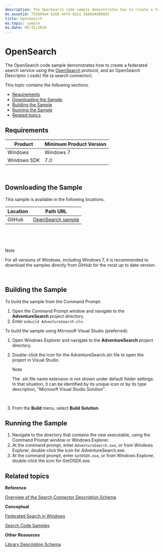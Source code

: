 ```yaml
---
description: The OpenSearch code sample demonstrates how to create a federated search service using the OpenSearch protocol, and an OpenSearch Descriptor (.osdx) file (a search connector).
ms.assetid: 792884e4-826b-4474-82e1-1680d4d8b602
title: OpenSearch
ms.topic: sample
ms.date: 05/31/2018
---
```


# OpenSearch

The OpenSearch code sample demonstrates how to create a federated search service using the [OpenSearch](https://github.com/dewitt/opensearch) protocol, and an OpenSearch Descriptor (.osdx) file (a search connector).

This topic contains the following sections.

-   [Requirements](#requirements)
-   [Downloading the Sample](#downloading-the-sample)
-   [Building the Sample](#building-the-sample)
-   [Running the Sample](#running-the-sample)
-   [Related topics](#related-topics)

## Requirements



| Product     | Minimum Product Version |
|-------------|-------------------------|
| Windows     | Windows 7               |
| Windows SDK | 7.0                     |



 

## Downloading the Sample

This sample is available in the following locations.



| Location      | Path URL                                                                  |
|---------------|---------------------------------------------------------------------------|
| GitHub  | [OpenSearch sample](https://github.com/microsoft/Windows-classic-samples/tree/master/Samples/Win7Samples/winui/shell/shellextensibility/OpenSearch)      |



 

 

> [!Note]  
> For all versions of Windows, including Windows 7, it is recommended to download the samples directly from GitHub for the most up to date version.

 

## Building the Sample

To build the sample from the Command Prompt:

1.  Open the Command Prompt window and navigate to the **AdventureSearch** project directory. 
2.  Enter `msbuild AdventureSearch.sln`.

To build the sample using Microsoft Visual Studio (preferred):

1.  Open Windows Explorer and navigate to the **AdventureSearch** project directory.
2.  Double-click the icon for the AdventureSearch.sln file to open the project in Visual Studio.
    > [!Note]  
    > The .sln file name extension is not shown under default folder settings. In that situation, it can be identified by its unique icon or by its type description, "Microsoft Visual Studio Solution".

     

3.  From the **Build** menu, select **Build Solution**.

## Running the Sample

1.  Navigate to the directory that contains the new executable, using the Command Prompt window or Windows Explorer.
2.  At the command prompt, enter `AdventureSearch.exe`, or from Windows Explorer, double-click the icon for AdventureSearch.exe.
3.  At the command prompt, enter `GetOSDX.exe`, or from Windows Explorer, double-click the icon for GetOSDX.exe.

## Related topics

<dl> <dt>

**Reference**
</dt> <dt>

[Overview of the Search Connector Description Schema](search-sconn-desc-schema-entry.md)
</dt> <dt>

**Conceptual**
</dt> <dt>

[Federated Search in Windows](-search-federated-search-overview.md)
</dt> <dt>

[Search Code Samples](-search-samples-ovw.md)
</dt> <dt>

**Other Resources**
</dt> <dt>

[Library Description Schema](../shell/library-schema-entry.md)
</dt> </dl>

 

 
